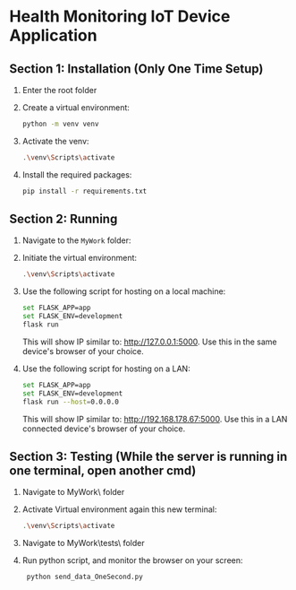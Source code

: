 # Health Monitoring IoT Device Application

## Section 1: Installation (Only One Time Setup)

1. Enter the root folder

2. Create a virtual environment:
    ```bash
    python -m venv venv
    ``` 

2. Activate the venv:
	```bash
    .\venv\Scripts\activate
    ```


3. Install the required packages:
    ```bash
    pip install -r requirements.txt
    ```

## Section 2: Running

1. Navigate to the `MyWork` folder:
   

2. Initiate the virtual environment:
    ```bash
    .\venv\Scripts\activate
    ```

3. Use the following script for hosting on a local machine:
    ```bash
	set FLASK_APP=app
    set FLASK_ENV=development
    flask run
    ```
	This will show IP similar to: http://127.0.0.1:5000. Use this in the same device's browser of your choice.

4. Use the following script for hosting on a LAN:
    ```bash
	set FLASK_APP=app
    set FLASK_ENV=development
    flask run --host=0.0.0.0
    ```
	This will show IP similar to: http://192.168.178.67:5000. Use this in a LAN connected device's browser of your choice.
	
## Section 3: Testing (While the server is running in one terminal, open another cmd)

1. Navigate to MyWork\ folder

2. Activate Virtual environment again this new terminal:
	
	```bash
    .\venv\Scripts\activate
    ```
3. Navigate to MyWork\tests\ folder

4. Run python script, and monitor the browser on your screen:
	```bash
	 python send_data_OneSecond.py
    ```
	
	